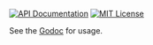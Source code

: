 [![API Documentation](http://img.shields.io/badge/api-Godoc-blue.svg?style=flat-square)](https://godoc.org/github.com/peter-edge/go-cacerts)
[![MIT License](http://img.shields.io/badge/license-MIT-blue.svg?style=flat-square)](https://github.com/peter-edge/go-cacerts/blob/master/LICENSE)

See the [Godoc](https://godoc.org/github.com/peter-edge/go-cacerts) for usage.
